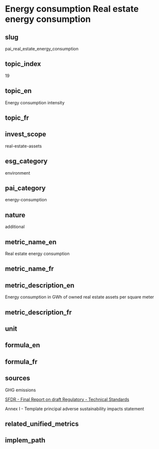 # Energy consumption Real estate energy consumption


## slug

pai_real_estate_energy_consumption

## topic_index

19

## topic_en

Energy consumption intensity

## topic_fr



## invest_scope

real-estate-assets

## esg_category

environment

## pai_category

energy-consumption

## nature

additional

## metric_name_en

Real estate energy consumption

## metric_name_fr



## metric_description_en

Energy consumption in GWh of owned real estate assets per square meter

## metric_description_fr



## unit



## formula_en



## formula_fr



## sources


GHG emissions  

[SFDR - Final Report on draft Regulatory - Technical Standards](https://www.eiopa.europa.eu/sites/default/files/publications/reports/jc-2021-03-joint-esas-final-report-on-rts-under-sfdr.pdf)  

Annex I - Template principal adverse sustainability impacts statement
 

## related_unified_metrics



## implem_path


            